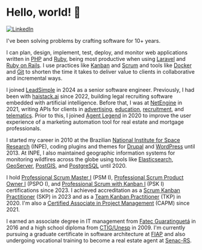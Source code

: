 # Hello, world! 👋

[![LinkedIn](https://img.shields.io/badge/LinkedIn-will36rs-0A66C2?logo=linkedin)](https://www.linkedin.com/in/will36rs/)

I've been solving problems by crafting software for 10+ years.

I can plan, design, implement, test, deploy, and monitor web applications written in [PHP](https://www.php.net/manual/en/preface.php) and [Ruby](https://www.ruby-lang.org/en/about/), being most productive when using [Laravel](https://laravel.com/docs/10.x#why-laravel) and [Ruby on Rails](https://guides.rubyonrails.org/getting_started.html#what-is-rails-questionmark).
I use practices like [Kanban](https://kanban.university/kanban-guide/) and [Scrum](https://www.scrum.org/learning-series/what-is-scrum/) and tools like [Docker](https://docs.docker.com/get-started/overview/) and [Git](https://git-scm.com/book/en/v2/Getting-Started-What-is-Git%3F) to shorten the time it takes to deliver value to clients in collaborative and incremental ways.

I joined [LeadSimple](https://www.leadsimple.com) in 2024 as a senior software engineer. Previously, I had been with [haistack.ai](https://haistack.ai) since 2022, building legal recruiting software embedded with artificial intelligence.
Before that, I was at [NetEngine](https://netengine.com.au) in 2021, writing APIs for clients in [advertising](https://boomtown.media/hub/), [education](https://www.go1.com), [recruitment](https://getahead.com.au), and [telematics](https://www.lsm.com.au/index.cfm?go=FleetSafetyManagerTelematics).
Prior to this, I joined [Agent Legend](https://www.agentlegend.com) in 2020 to improve the user experience of a marketing automation tool for real estate and mortgage professionals.


I started my career in 2010 at the Brazilian [National Institute for Space Research](http://www.inpe.br/) (INPE), coding plugins and themes for [Drupal](https://www.drupal.org/about) and [WordPress](https://wordpress.org/about/) until 2013.
At INPE, I also maintained geographic information systems for monitoring wildfires across the globe using tools like [Elasticsearch](https://www.elastic.co/guide/en/elasticsearch/reference/current/elasticsearch-intro.html), [GeoServer](https://geoserver.org/about/), [PostGIS](https://postgis.net), and [PostgreSQL](https://www.postgresql.org/about/) until 2020.

I hold [Professional Scrum Master I](https://www.scrum.org/assessments/professional-scrum-master-i-certification) (PSM I), [Professional Scrum Product Owner I](https://www.scrum.org/assessments/professional-scrum-product-owner-i-certification) (PSPO I), and [Professional Scrum with Kanban I](https://www.scrum.org/assessments/professional-scrum-with-kanban-certification) (PSK I) certifications since 2023.
I achieved accreditation as a [Scrum Kanban Practitioner](https://kanban.university/kanban-development-path/sbk/) (SKP) in 2023 and as a [Team Kanban Practitioner](https://kanban.university/kanban-development-path/tkp/) (TKP) in 2020.
I'm also a [Certified Associate in Project Management](https://www.pmi.org/certifications/certified-associate-capm) (CAPM) since 2021.

I earned an associate degree in IT management from [Fatec Guaratinguetá](https://www.cps.sp.gov.br/fatecs/fatec-guaratingueta-prof-joao-mod/) in 2016 and a high school diploma from [CTIG/Unesp](https://www.feg.unesp.br/#!/cotec) in 2009.
I'm currently pursuing a graduate certificate in software architecture at [FIAP](https://www.fiap.com.br/) and also undergoing vocational training to become a real estate agent at [Senac-RS](https://www.senacrs.com.br/).
